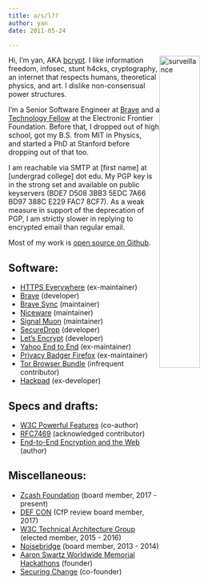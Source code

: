 ```yaml
---
title: a/s/l??
author: yan
date: 2011-05-24

---
```

[<img class="wp-image-592 alignright" src="https://zyan.scripts.mit.edu/blog/wp-content/uploads/2013/05/surveillance-576x1024.jpg" alt="surveillance" style="width:40%; display:flex; float: right;" srcset="https://zyan.scripts.mit.edu/blog/wp-content/uploads/2013/05/surveillance-576x1024.jpg 576w, https://zyan.scripts.mit.edu/blog/wp-content/uploads/2013/05/surveillance-169x300.jpg 169w, https://zyan.scripts.mit.edu/blog/wp-content/uploads/2013/05/surveillance.jpg 585w" sizes="(max-width: 282px) 100vw, 282px" />][1]
Hi, I&#8217;m yan, AKA [bcrypt][2]. I like information freedom, infosec, stunt h4cks, cryptography, an internet that respects humans, theoretical physics, and art. I dislike non-consensual power structures.


I&#8217;m a Senior Software Engineer at [Brave][3] and a [Technology Fellow][4] at the Electronic Frontier Foundation. Before that, I dropped out of high school, got my B.S. from MIT in Physics, and started a PhD at Stanford before dropping out of that too.

I am reachable via SMTP at [first name] at [undergrad college] dot edu. My PGP key is in the strong set and available on public keyservers (BDE7 D508 3BB3 5EDC 7A66  BD97 388C E229 FAC7 8CF7). As a weak measure in support of the deprecation of PGP, I am strictly slower in replying to encrypted email than regular email.

Most of my work is <a href="https://github.com/diracdeltas" target="_blank">open source on Github</a>.

## Software:
  <ul>
    <li>
      <a href="https://eff.org/https-everywhere">HTTPS Everywhere</a> (ex-maintainer)
    </li>
    <li>
      <a href="https://github.com/brave/browser-laptop">Brave</a> (developer)
    </li>
    <li>
      <a href="https://github.com/brave/sync">Brave Sync</a> (maintainer)
    </li>
    <li>
      <a href="https://diracdeltas.github.io/niceware/">Niceware</a> (maintainer)
    </li>
    <li>
      <a href="https://github.com/diracdeltas/signal-muon">Signal Muon</a> (maintainer)
    </li>
    <li>
      <a href="https://pressfreedomfoundation.org/securedrop">SecureDrop</a> (developer)
    </li>
    <li>
      <a href="https://letsencrypt.org/">Let’s Encrypt</a> (developer)
    </li>
    <li>
      <a href="https://github.com/yahoo/end-to-end">Yahoo End to End</a> (ex-maintainer)
    </li>
    <li>
      <a href="https://github.com/efforg/privacybadgerfirefox">Privacy Badger Firefox</a> (ex-maintainer)
    </li>
    <li>
      <a href="https://torproject.org/">Tor Browser Bundle</a> (infrequent contributor)
    </li>
    <li>
      <a href="https://hackpad.com/">Hackpad</a> (ex-developer)
    </li>
  </ul>

## Specs and drafts:
  <ul>
    <li>
      <a href="http://www.w3.org/TR/powerful-features/">W3C Powerful Features</a> (co-author)
    </li>
    <li>
      <a href="https://tools.ietf.org/html/rfc7469">RFC7469</a> (acknowledged contributor)
    </li>
    <li>
      <a href="http://www.w3.org/2001/tag/doc/encryption-finding/">End-to-End Encryption and the Web</a> (author)
    </li>
  </ul>

## Miscellaneous:
  <ul>
    <li>
      <a href="http://z.cash.foundation/">Zcash Foundation</a> (board member, 2017 - present)
    </li>
    <li>
      <a href="https://www.defcon.org/">DEF CON</a> (CfP review board member, 2017)
    </li>
    <li>
      <a href="http://www.w3.org/2001/tag/">W3C Technical Architecture Group</a> (elected member, 2015 - 2016)
    </li>
    <li>
      <a href="https://noisebridge.net/">Noisebridge</a> (board member, 2013 - 2014)
    </li>
    <li>
      <a href="http://aaronswartzhackathon.org/">Aaron Swartz Worldwide Memorial Hackathons</a> (founder)
    </li>
    <li>
      <a href="http://securingchange.org/">Securing Change</a> (co-founder)
    </li>
  </ul>

 [1]: https://zyan.scripts.mit.edu/blog/wp-content/uploads/2013/05/surveillance.jpg
 [2]: https://twitter.com/bcrypt
 [3]: https://brave.com
 [4]: https://www.eff.org/about/staff/yan-zhu-0
 [5]: http://web.mit.edu/zyan/www/zyan.txt
